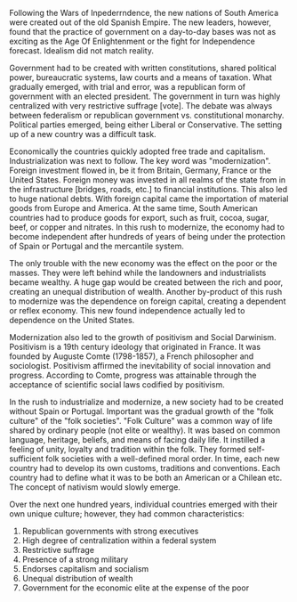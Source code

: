 Following the Wars of Inpederrndence, the new nations of South America were created out of the old Spanish Empire. The new leaders, however, found that the practice of government on a day-to-day bases was not as exciting as the Age Of Enlightenment or the fight for Independence forecast. Idealism did not match reality.

Government had to be created with written constitutions, shared political power, bureaucratic systems, law courts and a means of taxation. What gradually emerged, with trial and error, was a republican form of government with an elected president. The government in turn was highly centralized with very restrictive suffrage [vote]. The debate was always between federalism or republican government vs. constitutional monarchy. Political parties emerged, being either Liberal or Conservative. The setting up of a new country was a difficult task.

Economically the countries quickly adopted free trade and capitalism. Industrialization was next to follow. The key word was "modernization". Foreign investment flowed in, be it from Britain, Germany, France or the United States. Foreign money was invested in all realms of the state from in the infrastructure \[bridges, roads, etc.\] to financial institutions. This also led to huge national debts. With foreign capital came the importation of material goods from Europe and America. At the same time, South American countries had to produce goods for export, such as fruit, cocoa, sugar, beef, or copper and nitrates. In this rush to modernize, the economy had to become independent after hundreds of years of being under the protection of Spain or Portugal and the mercantile system.

The only trouble with the new economy was the effect on the poor or the masses. They were left behind while the landowners and industrialists became wealthy. A huge gap would be created between the rich and poor, creating an unequal distribution of wealth. Another by-product of this rush to modernize was the dependence on foreign capital, creating a dependent or reflex economy. This new found independence actually led to dependence on the United States.

Modernization also led to the growth of positivism and Social Darwinism. Positivism is a 19th century ideology that originated in France. It was founded by Auguste Comte (1798-1857), a French philosopher and sociologist. Positivism affirmed the inevitability of social innovation and progress. According to Comte, progress was attainable through the acceptance of scientific social laws codified by positivism.

In the rush to industrialize and modernize, a new society had to be created without Spain or Portugal. Important was the gradual growth of the "folk culture" of the "folk societies". "Folk Culture" was a common way of life shared by ordinary people (not elite or wealthy). It was based on common language, heritage, beliefs, and means of facing daily life. It instilled a feeling of unity, loyalty and tradition within the folk. They formed self-sufficient folk societies with a well-defined moral order. In time, each new country had to develop its own customs, traditions and conventions. Each country had to define what it was to be both an American or a Chilean etc. The concept of nativism would slowly emerge.

Over the next one hundred years, individual countries emerged with their own unique culture; however, they had common characteristics: 
1. Republican governments with strong executives 
2. High degree of centralization within a federal system 
3. Restrictive suffrage 
4. Presence of a strong military 
5. Endorses capitalism and socialism 
6. Unequal distribution of wealth 
7. Government for the economic elite at the expense of the poor